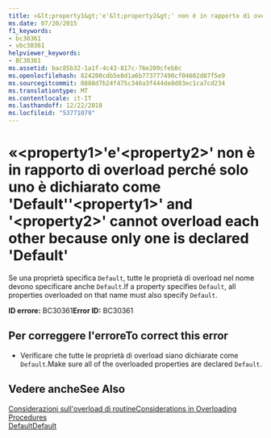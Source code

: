 ```yaml
---
title: «&lt;property1&gt;'e'&lt;property2&gt;' non è in rapporto di overload perché solo uno è dichiarato come 'Default'
ms.date: 07/20/2015
f1_keywords:
- bc30361
- vbc30361
helpviewer_keywords:
- BC30361
ms.assetid: bac85b32-1a1f-4c43-817c-76e209cfeb8c
ms.openlocfilehash: 824200cdb5e8d1a6b773777490cf04602d87f5e9
ms.sourcegitcommit: 0888d7b24f475c346a3f444de8d83ec1ca7cd234
ms.translationtype: MT
ms.contentlocale: it-IT
ms.lasthandoff: 12/22/2018
ms.locfileid: "53771079"
---
```

# <a name="ltproperty1gt-and-ltproperty2gt-cannot-overload-each-other-because-only-one-is-declared-default"></a><span data-ttu-id="52cde-102">«&lt;property1&gt;'e'&lt;property2&gt;' non è in rapporto di overload perché solo uno è dichiarato come 'Default'</span><span class="sxs-lookup"><span data-stu-id="52cde-102">'&lt;property1&gt;' and '&lt;property2&gt;' cannot overload each other because only one is declared 'Default'</span></span>
<span data-ttu-id="52cde-103">Se una proprietà specifica `Default`, tutte le proprietà di overload nel nome devono specificare anche `Default`.</span><span class="sxs-lookup"><span data-stu-id="52cde-103">If a property specifies `Default`, all properties overloaded on that name must also specify `Default`.</span></span>  
  
 <span data-ttu-id="52cde-104">**ID errore:** BC30361</span><span class="sxs-lookup"><span data-stu-id="52cde-104">**Error ID:** BC30361</span></span>  
  
## <a name="to-correct-this-error"></a><span data-ttu-id="52cde-105">Per correggere l'errore</span><span class="sxs-lookup"><span data-stu-id="52cde-105">To correct this error</span></span>  
  
-   <span data-ttu-id="52cde-106">Verificare che tutte le proprietà di overload siano dichiarate come `Default`.</span><span class="sxs-lookup"><span data-stu-id="52cde-106">Make sure all of the overloaded properties are declared `Default`.</span></span>  
  
## <a name="see-also"></a><span data-ttu-id="52cde-107">Vedere anche</span><span class="sxs-lookup"><span data-stu-id="52cde-107">See Also</span></span>  
 [<span data-ttu-id="52cde-108">Considerazioni sull'overload di routine</span><span class="sxs-lookup"><span data-stu-id="52cde-108">Considerations in Overloading Procedures</span></span>](../../visual-basic/programming-guide/language-features/procedures/considerations-in-overloading-procedures.md)  
 [<span data-ttu-id="52cde-109">Default</span><span class="sxs-lookup"><span data-stu-id="52cde-109">Default</span></span>](../../visual-basic/language-reference/modifiers/default.md)
